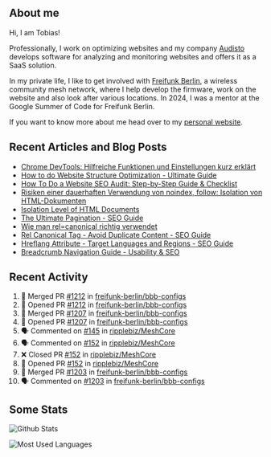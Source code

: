 ## About me

Hi, I am Tobias!

Professionally, I work on optimizing websites and my company [Audisto](https://audisto.com/) develops software for analyzing and monitoring websites and offers it as a SaaS solution.

In my private life, I like to get involved with [Freifunk Berlin](https://berlin.freifunk.net/en/), a wireless community mesh network, where I help develop the firmware, work on the website and also look after various locations. In 2024, I was a mentor at the Google Summer of Code for Freifunk Berlin.

If you want to know more about me head over to my [personal website](https://www.tobias-schwarz.com/en/).

## Recent Articles and Blog Posts

* [Chrome DevTools: Hilfreiche Funktionen und Einstellungen kurz erklärt](https://www.afs-akademie.org/magazin/chrome-devtools/)
* [How to do Website Structure Optimization - Ultimate Guide](https://audisto.com/guides/structure-optimization/)
* [How To Do a Website SEO Audit: Step-by-Step Guide & Checklist](https://audisto.com/guides/website-audit/)
* [Risiken einer dauerhaften Verwendung von noindex, follow: Isolation von HTML-Dokumenten](https://www.websiteboosting.com/magazin/55/risiken-einer-dauerhaften-verwendung-von-noindex-follow-isolation-von-html-dokumenten.html)
* [Isolation Level of HTML Documents](https://audisto.com/help/crawler/features/isolation/)
* [The Ultimate Pagination - SEO Guide](https://audisto.com/guides/pagination/)
* [Wie man rel=canonical richtig verwendet](https://www.websiteboosting.com/magazin/35/wie-man-relcanonical-richtig-einsetzt.html)
* [Rel Canonical Tag - Avoid Duplicate Content - SEO Guide](https://audisto.com/guides/canonical/)
* [Hreflang Attribute - Target Languages and Regions - SEO Guide](https://audisto.com/guides/hreflang/)
* [Breadcrumb Navigation Guide - Usability & SEO](https://audisto.com/guides/breadcrumb/)

## Recent Activity

<!--START_SECTION:activity-->
1. 🎉 Merged PR [#1212](https://github.com/freifunk-berlin/bbb-configs/pull/1212) in [freifunk-berlin/bbb-configs](https://github.com/freifunk-berlin/bbb-configs)
2. 💪 Opened PR [#1212](https://github.com/freifunk-berlin/bbb-configs/pull/1212) in [freifunk-berlin/bbb-configs](https://github.com/freifunk-berlin/bbb-configs)
3. 🎉 Merged PR [#1207](https://github.com/freifunk-berlin/bbb-configs/pull/1207) in [freifunk-berlin/bbb-configs](https://github.com/freifunk-berlin/bbb-configs)
4. 💪 Opened PR [#1207](https://github.com/freifunk-berlin/bbb-configs/pull/1207) in [freifunk-berlin/bbb-configs](https://github.com/freifunk-berlin/bbb-configs)
5. 🗣 Commented on [#145](https://github.com/ripplebiz/MeshCore/pull/145#issuecomment-2763823700) in [ripplebiz/MeshCore](https://github.com/ripplebiz/MeshCore)
6. 🗣 Commented on [#152](https://github.com/ripplebiz/MeshCore/pull/152#issuecomment-2763816947) in [ripplebiz/MeshCore](https://github.com/ripplebiz/MeshCore)
7. ❌ Closed PR [#152](https://github.com/ripplebiz/MeshCore/pull/152) in [ripplebiz/MeshCore](https://github.com/ripplebiz/MeshCore)
8. 💪 Opened PR [#152](https://github.com/ripplebiz/MeshCore/pull/152) in [ripplebiz/MeshCore](https://github.com/ripplebiz/MeshCore)
9. 🎉 Merged PR [#1203](https://github.com/freifunk-berlin/bbb-configs/pull/1203) in [freifunk-berlin/bbb-configs](https://github.com/freifunk-berlin/bbb-configs)
10. 🗣 Commented on [#1203](https://github.com/freifunk-berlin/bbb-configs/pull/1203#issuecomment-2742716293) in [freifunk-berlin/bbb-configs](https://github.com/freifunk-berlin/bbb-configs)
<!--END_SECTION:activity-->

## Some Stats

![Github Stats](https://github-readme-stats.vercel.app/api?username=noki&rank_icon=github&theme=transparent&card_width=450)

![Most Used Languages](https://github-readme-stats.vercel.app/api/top-langs?username=noki&layout=compact&langs_count=8&theme=transparent&card_width=450)
